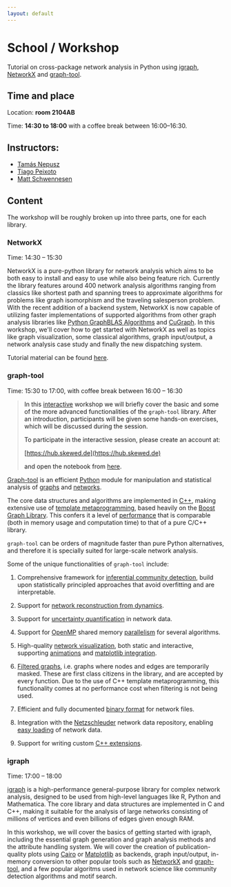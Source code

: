 ```yaml
---
layout: default
---
```


# School / Workshop

Tutorial on cross-package network analysis in Python using [igraph](https://python.igraph.org), [NetworkX](https://networkx.org) and [graph-tool](https://graph-tool.skewed.de/).

## Time and place

Location: **room 2104AB**

Time: **14:30 to 18:00** with a coffee break between 16:00–16:30.

## Instructors:

 - [Tamás Nepusz](http://github.com/ntamas/)
 - [Tiago Peixoto](https://skewed.de/tiago/)
 - [Matt Schwennesen](http://www.schwennesen.org/)

## Content

The workshop will be roughly broken up into three parts, one for each library.

### NetworkX

Time: 14:30 – 15:30

NetworkX is a pure-python library for network analysis which aims to be both
easy to install and easy to use while also being feature rich. Currently the
library features around 400 network analysis algorithms ranging from classics
like shortest path and spanning trees to approximate algorithms for problems
like graph isomorphism and the traveling salesperson problem. With the recent
addition of a backend system, NetworkX is now capable of utilizing faster
implementations of supported algorithms from other graph analysis libraries like
[Python GraphBLAS Algorithms](https://github.com/python-graphblas/graphblas-algorithms) and
[CuGraph](https://github.com/rapidsai/cugraph/tree/branch-24.04/python/nx-cugraph).
In this workshop, we'll cover how to get started with NetworkX as well as topics
like graph visualization, some classical algorithms, graph input/output, a
network analysis case study and finally the new dispatching system.

Tutorial material can be found [here](https://colab.research.google.com/drive/1NPAvlqeWzehb337kp4EHuleQ6b11HzuL?usp=sharing).

### graph-tool

Time: 15:30 to 17:00, with coffee break between 16:00 – 16:30

<style>
blockquote {
 color: inherit !important;
}
</style>

> In this <u>interactive</u> workshop we will briefly cover the basic and some
> of the more advanced functionalities of the `graph-tool` library. After an
> introduction, participants will be given some hands-on exercises, which will
> be discussed during the session.
>
> To participate in the interactive session, please create an account at:
>
>    [https://hub.skewed.de](https://hub.skewed.de)
>
> and open the notebook from [here](https://hub.skewed.de/hub/user-redirect/git-pull?repo=https%3A%2F%2Fgithub.com%2Fcount0%2Fgt-nascol&urlpath=lab%2Ftree%2Fgt-nascol%2Fgt-workshop.ipynb&branch=master).

[Graph-tool](https://graph-tool.skewed.de) is an efficient
[Python](https://www.python.org) module for manipulation and statistical
analysis of [graphs](https://en.wikipedia.org/wiki/Graph_%28mathematics%29) and
[networks](https://en.wikipedia.org/wiki/Network_theory).

The core data structures and algorithms are implemented in
[C++](https://en.wikipedia.org/wiki/C%2B%2B), making extensive use of [template
metaprogramming](https://en.wikipedia.org/wiki/Template_metaprogramming), based
heavily on the [Boost Graph
Library](https://www.boost.org/doc/libs/release/libs/graph). This confers it a
level of [performance](https://graph_tool.skewed.de/performance.html) that is
comparable (both in memory usage and computation time) to that of a pure C/C++
library.

`graph-tool` can be orders of magnitude faster than pure Python alternatives,
and therefore it is specially suited for large-scale network analysis.

Some of the unique functionalities of `graph-tool` include:

1.  Comprehensive framework for [inferential community
    detection](https://graph-tool.skewed.de/static/doc/demos/inference/inference.html#inference-howto),
    build upon statistically principled approaches that avoid overfitting and
    are interpretable.

1.  Support for [network reconstruction from
    dynamics](https://graph-tool.skewed.de/static/doc/demos/reconstruction_indirect/reconstruction.html).

1.  Support for [uncertainty
    quantification](https://graph-tool.skewed.de/static/doc/demos/reconstruction_direct/reconstruction.html)
    in network data.

1.  Support for [OpenMP](https://en.wikipedia.org/wiki/OpenMP) shared memory
    [parallelism](https://graph-tool.skewed.de/static/doc/parallel.html) for several algorithms.
    
1.  High-quality [network visualization](https://graph-tool.skewed.de/static/doc/draw.html#draw), both
    static and interactive, supporting
    [animations](https://graph-tool.skewed.de/static/doc/demos/animation/animation.html#animation) and
    [matplotlib
    integration](https://graph-tool.skewed.de/static/doc/demos/matplotlib/matplotlib.html#matplotlib-sec).
    
1.  [Filtered graphs](https://graph-tool.skewed.de/static/doc/quickstart.html#sec-graph-filtering), i.e.
    graphs where nodes and edges are temporarily masked. These are first class
    citizens in the library, and are accepted by every function. Due to the use of
    C++ template metaprogramming, this functionality comes at no performance
    cost when filtering is not being used.
    
1.  Efficient and fully documented [binary
    format](https://graph-tool.skewed.de/static/doc/gt_format.html#sec-gt-format) for network files.
    
1.  Integration with the [Netzschleuder](https://networks.skewed.de) network
    data repository, enabling [easy loading](https://graph-tool.skewed.de/static/doc/collection.html#graph_tool.collection.ns) of network data.
    
1.  Support for writing custom [C++
extensions](https://graph-tool.skewed.de/static/doc/demos/cppextensions/cppextensions.html#cppextensions).

### igraph

Time: 17:00 – 18:00

[igraph](https://igraph.org) is a high-performance general-purpose library for
complex network analysis, designed to be used from high-level languages like R,
Python and Mathematica. The core library and data structures are implemented in
C and C++, making it suitable for the analysis of large networks consisting of
millions of vertices and even billions of edges given enough RAM.

In this workshop, we will cover the basics of getting started with igraph,
including the essential graph generation and graph analysis methods and the
attribute handling system. We will cover the creation of publication-quality
plots using [Cairo](https://www.cairographics.org/) or
[Matplotlib](https://matplotlib.org/) as backends, graph input/output,
in-memory conversion to other popular tools such as
[NetworkX](https://networkx.org) and
[graph-tool](https://graph-tool.skewed.de), and a few popular algoritms used in
network science like community detection algorithms and motif search.

